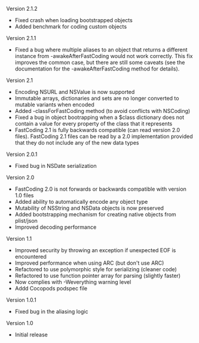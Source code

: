 Version 2.1.2

- Fixed crash when loading bootstrapped objects
- Added benchmark for coding custom objects

Version 2.1.1

- Fixed a bug where multiple aliases to an object that returns a different instance from -awakeAfterFastCoding would not work correctly. This fix improves the common case, but there are still some caveats (see the documentation for the -awakeAfterFastCoding method for details).

Version 2.1

- Encoding NSURL and NSValue is now supported
- Immutable arrays, dictionaries and sets are no longer converted to mutable variants when encoded
- Added -classForFastCoding method (to avoid conflicts with NSCoding)
- Fixed a bug in object bootrapping when a $class dictionary does not contain a value for every property of the class that it represents
- FastCoding 2.1 is fully backwards compatible (can read version 2.0 files). FastCoding 2.1 files can be read by a 2.0 implementation provided that they do not include any of the new data types

Version 2.0.1

- Fixed bug in NSDate serialization

Version 2.0

- FastCoding 2.0 is not forwards or backwards compatible with version 1.0 files
- Added ability to automatically encode any object type
- Mutability of NSString and NSData objects is now preserved
- Added bootstrapping mechanism for creating native objects from plist/json
- Improved decoding performance

Version 1.1

- Improved security by throwing an exception if unexpected EOF is encountered
- Improved performance when using ARC (but don't use ARC)
- Refactored to use polymorphic style for serializing (cleaner code)
- Refactored to use function pointer array for parsing (slightly faster)
- Now complies with -Weverything warning level
- Addd Cocopods podspec file

Version 1.0.1

- Fixed bug in the aliasing logic

Version 1.0

- Initial release